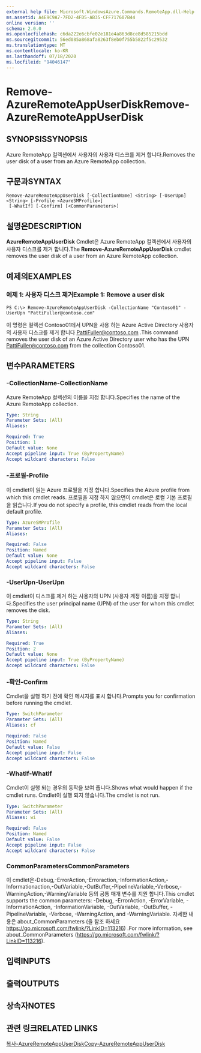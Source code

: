```yaml
---
external help file: Microsoft.WindowsAzure.Commands.RemoteApp.dll-Help.xml
ms.assetid: A4E9C9A7-7FD2-4FD5-AB35-CFF717607B44
online version: ''
schema: 2.0.0
ms.openlocfilehash: c6da222e6cbfe02e181e4a863d8ce8d585215bdd
ms.sourcegitcommit: 56ed085a868afa8263f8eb0f755b5822f5c29532
ms.translationtype: MT
ms.contentlocale: ko-KR
ms.lasthandoff: 07/18/2020
ms.locfileid: "94046147"
---
```

# <span data-ttu-id="5f6f1-101">Remove-AzureRemoteAppUserDisk</span><span class="sxs-lookup"><span data-stu-id="5f6f1-101">Remove-AzureRemoteAppUserDisk</span></span>

## <span data-ttu-id="5f6f1-102">SYNOPSIS</span><span class="sxs-lookup"><span data-stu-id="5f6f1-102">SYNOPSIS</span></span>
<span data-ttu-id="5f6f1-103">Azure RemoteApp 컬렉션에서 사용자의 사용자 디스크를 제거 합니다.</span><span class="sxs-lookup"><span data-stu-id="5f6f1-103">Removes the user disk of a user from an Azure RemoteApp collection.</span></span>

## <span data-ttu-id="5f6f1-104">구문과</span><span class="sxs-lookup"><span data-stu-id="5f6f1-104">SYNTAX</span></span>

```
Remove-AzureRemoteAppUserDisk [-CollectionName] <String> [-UserUpn] <String> [-Profile <AzureSMProfile>]
 [-WhatIf] [-Confirm] [<CommonParameters>]
```

## <span data-ttu-id="5f6f1-105">설명은</span><span class="sxs-lookup"><span data-stu-id="5f6f1-105">DESCRIPTION</span></span>
<span data-ttu-id="5f6f1-106">**AzureRemoteAppUserDisk** Cmdlet은 Azure RemoteApp 컬렉션에서 사용자의 사용자 디스크를 제거 합니다.</span><span class="sxs-lookup"><span data-stu-id="5f6f1-106">The **Remove-AzureRemoteAppUserDisk** cmdlet removes the user disk of a user from an Azure RemoteApp collection.</span></span>

## <span data-ttu-id="5f6f1-107">예제의</span><span class="sxs-lookup"><span data-stu-id="5f6f1-107">EXAMPLES</span></span>

### <span data-ttu-id="5f6f1-108">예제 1: 사용자 디스크 제거</span><span class="sxs-lookup"><span data-stu-id="5f6f1-108">Example 1: Remove a user disk</span></span>
```
PS C:\> Remove-AzureRemoteAppUserDisk -CollectionName "Contoso01" -UserUpn "PattiFuller@contoso.com"
```

<span data-ttu-id="5f6f1-109">이 명령은 컬렉션 Contoso01에서 UPN을 사용 하는 Azure Active Directory 사용자의 사용자 디스크를 제거 합니다 PattiFuller@contoso.com .</span><span class="sxs-lookup"><span data-stu-id="5f6f1-109">This command removes the user disk of an Azure Active Directory user who has the UPN PattiFuller@contoso.com from the collection Contoso01.</span></span>

## <span data-ttu-id="5f6f1-110">변수</span><span class="sxs-lookup"><span data-stu-id="5f6f1-110">PARAMETERS</span></span>

### <span data-ttu-id="5f6f1-111">-CollectionName</span><span class="sxs-lookup"><span data-stu-id="5f6f1-111">-CollectionName</span></span>
<span data-ttu-id="5f6f1-112">Azure RemoteApp 컬렉션의 이름을 지정 합니다.</span><span class="sxs-lookup"><span data-stu-id="5f6f1-112">Specifies the name of the Azure RemoteApp collection.</span></span>

```yaml
Type: String
Parameter Sets: (All)
Aliases: 

Required: True
Position: 1
Default value: None
Accept pipeline input: True (ByPropertyName)
Accept wildcard characters: False
```

### <span data-ttu-id="5f6f1-113">-프로필</span><span class="sxs-lookup"><span data-stu-id="5f6f1-113">-Profile</span></span>
<span data-ttu-id="5f6f1-114">이 cmdlet이 읽는 Azure 프로필을 지정 합니다.</span><span class="sxs-lookup"><span data-stu-id="5f6f1-114">Specifies the Azure profile from which this cmdlet reads.</span></span>
<span data-ttu-id="5f6f1-115">프로필을 지정 하지 않으면이 cmdlet은 로컬 기본 프로필을 읽습니다.</span><span class="sxs-lookup"><span data-stu-id="5f6f1-115">If you do not specify a profile, this cmdlet reads from the local default profile.</span></span>

```yaml
Type: AzureSMProfile
Parameter Sets: (All)
Aliases: 

Required: False
Position: Named
Default value: None
Accept pipeline input: False
Accept wildcard characters: False
```

### <span data-ttu-id="5f6f1-116">-UserUpn</span><span class="sxs-lookup"><span data-stu-id="5f6f1-116">-UserUpn</span></span>
<span data-ttu-id="5f6f1-117">이 cmdlet이 디스크를 제거 하는 사용자의 UPN (사용자 계정 이름)을 지정 합니다.</span><span class="sxs-lookup"><span data-stu-id="5f6f1-117">Specifies the user principal name (UPN) of the user for whom this cmdlet removes the disk.</span></span>

```yaml
Type: String
Parameter Sets: (All)
Aliases: 

Required: True
Position: 2
Default value: None
Accept pipeline input: True (ByPropertyName)
Accept wildcard characters: False
```

### <span data-ttu-id="5f6f1-118">-확인</span><span class="sxs-lookup"><span data-stu-id="5f6f1-118">-Confirm</span></span>
<span data-ttu-id="5f6f1-119">Cmdlet을 실행 하기 전에 확인 메시지를 표시 합니다.</span><span class="sxs-lookup"><span data-stu-id="5f6f1-119">Prompts you for confirmation before running the cmdlet.</span></span>

```yaml
Type: SwitchParameter
Parameter Sets: (All)
Aliases: cf

Required: False
Position: Named
Default value: False
Accept pipeline input: False
Accept wildcard characters: False
```

### <span data-ttu-id="5f6f1-120">-WhatIf</span><span class="sxs-lookup"><span data-stu-id="5f6f1-120">-WhatIf</span></span>
<span data-ttu-id="5f6f1-121">Cmdlet이 실행 되는 경우의 동작을 보여 줍니다.</span><span class="sxs-lookup"><span data-stu-id="5f6f1-121">Shows what would happen if the cmdlet runs.</span></span>
<span data-ttu-id="5f6f1-122">Cmdlet이 실행 되지 않습니다.</span><span class="sxs-lookup"><span data-stu-id="5f6f1-122">The cmdlet is not run.</span></span>

```yaml
Type: SwitchParameter
Parameter Sets: (All)
Aliases: wi

Required: False
Position: Named
Default value: False
Accept pipeline input: False
Accept wildcard characters: False
```

### <span data-ttu-id="5f6f1-123">CommonParameters</span><span class="sxs-lookup"><span data-stu-id="5f6f1-123">CommonParameters</span></span>
<span data-ttu-id="5f6f1-124">이 cmdlet은-Debug,-ErrorAction,-Erroraction,-InformationAction,-Informationaction,-OutVariable,-OutBuffer,-PipelineVariable,-Verbose,-WarningAction,-WarningVariable 등의 공통 매개 변수를 지원 합니다.</span><span class="sxs-lookup"><span data-stu-id="5f6f1-124">This cmdlet supports the common parameters: -Debug, -ErrorAction, -ErrorVariable, -InformationAction, -InformationVariable, -OutVariable, -OutBuffer, -PipelineVariable, -Verbose, -WarningAction, and -WarningVariable.</span></span> <span data-ttu-id="5f6f1-125">자세한 내용은 about_CommonParameters (을 참조 하세요 https://go.microsoft.com/fwlink/?LinkID=113216) .</span><span class="sxs-lookup"><span data-stu-id="5f6f1-125">For more information, see about_CommonParameters (https://go.microsoft.com/fwlink/?LinkID=113216).</span></span>

## <span data-ttu-id="5f6f1-126">입력</span><span class="sxs-lookup"><span data-stu-id="5f6f1-126">INPUTS</span></span>

## <span data-ttu-id="5f6f1-127">출력</span><span class="sxs-lookup"><span data-stu-id="5f6f1-127">OUTPUTS</span></span>

## <span data-ttu-id="5f6f1-128">상속자</span><span class="sxs-lookup"><span data-stu-id="5f6f1-128">NOTES</span></span>

## <span data-ttu-id="5f6f1-129">관련 링크</span><span class="sxs-lookup"><span data-stu-id="5f6f1-129">RELATED LINKS</span></span>

[<span data-ttu-id="5f6f1-130">복사-AzureRemoteAppUserDisk</span><span class="sxs-lookup"><span data-stu-id="5f6f1-130">Copy-AzureRemoteAppUserDisk</span></span>](./Copy-AzureRemoteAppUserDisk.md)


